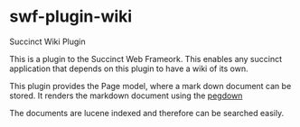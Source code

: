 swf-plugin-wiki
===============

Succinct Wiki Plugin

This is a plugin to the Succinct Web Frameork. This enables any succinct application that depends on this plugin to have a wiki of its own. 

This plugin provides the Page model, where a mark down document can be stored.
It renders the markdown document using the [pegdown](http://www.pegdown.org) 

The documents are lucene indexed and therefore can be searched easily. 

